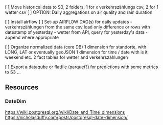 [ ] Move historical data to S3, 2 folders, 1 for x verkehrszählungs csv, 2 for 1 wetter csv
[ ] OPTION: Daily aggregations on air quality and rain duration

[ ] Install airflow
[ ] Set-up AIRFLOW DAG(s) for daily updates
    - verkehrszählungen from the same csv load only difference or rows with datestamp of yesterday
    - wetter from API, query for yesterday's data
    - append where appropriate

[ ] Organize normalized data (core DB)
    1 dimension for standorte, with LONG, LAT or eventually geoJSON
    1 dimension for time / date with is it weekend etc.
    2 fact tables for wetter and verkehrszählungen

[ ] Export a dataqube or flatfile (parquet?) for predictions with some metrics to S3
    ...

## Resources

### DateDim

https://wiki.postgresql.org/wiki/Date_and_Time_dimensions
https://nicholasduffy.com/posts/postgresql-date-dimension/
